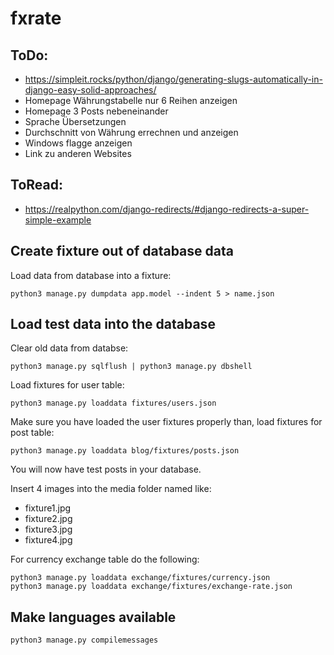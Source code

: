 # fxrate

## ToDo:

- https://simpleit.rocks/python/django/generating-slugs-automatically-in-django-easy-solid-approaches/
- Homepage Währungstabelle nur 6 Reihen anzeigen
- Homepage 3 Posts nebeneinander
- Sprache Übersetzungen
- Durchschnitt von Währung errechnen und anzeigen 
- Windows flagge anzeigen
- Link zu anderen Websites
 

## ToRead:

- https://realpython.com/django-redirects/#django-redirects-a-super-simple-example

## Create fixture out of database data 

Load data from database into a fixture:
```
python3 manage.py dumpdata app.model --indent 5 > name.json
```

## Load test data into the database

Clear old data from databse:
```
python3 manage.py sqlflush | python3 manage.py dbshell
```

Load fixtures for user table:
```
python3 manage.py loaddata fixtures/users.json
```

Make sure you have loaded the user fixtures properly than, load fixtures for post table:
```
python3 manage.py loaddata blog/fixtures/posts.json
```
You will now have test posts in your database.

Insert 4 images into the media folder named like:
- fixture1.jpg 
- fixture2.jpg 
- fixture3.jpg 
- fixture4.jpg 

For currency exchange table do the following: 
```
python3 manage.py loaddata exchange/fixtures/currency.json
python3 manage.py loaddata exchange/fixtures/exchange-rate.json
```

## Make languages available 
```
python3 manage.py compilemessages
```